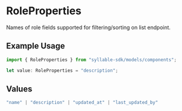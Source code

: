 # RoleProperties

Names of role fields supported for filtering/sorting on list endpoint.

## Example Usage

```typescript
import { RoleProperties } from "syllable-sdk/models/components";

let value: RoleProperties = "description";
```

## Values

```typescript
"name" | "description" | "updated_at" | "last_updated_by"
```